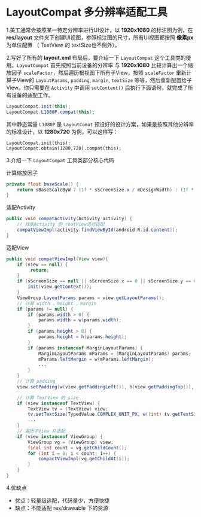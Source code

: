 # LayoutCompat 多分辨率适配工具


1.美工通常会按照某一特定分辨率进行UI设计，以 **1920x1080** 的标注图为例，在 **res/layout** 文件夹下创建UI视图，参照标注图的尺寸，所有UI视图都按照 **像素px** 为单位配置 （ TextView 的 textSize也不例外）。

2.写好了所有的 **layout.xml** 布局后，要介绍一下 `LayoutCompat` 这个工具类的使用。`LayoutCompat` 首先按照当前设备的分辨率 与 **1920x1080** 比较计算出一个缩放因子 `scaleFactor`，然后遍历根视图下所有子View，按照 `scaleFactor` 重新计算子View的 `LayoutParams`, `padding`, `margin`, `textSize` 等等，然后重新配置给子View。你只需要在 `Activity` 中调用 `setContent()` 后执行下面语句，就完成了所有设备的适配工作。

```java
LayoutCompat.init(this);
LayoutCompat.L1080P.compat(this);
```

其中静态常量 `L1080P` 是 `LayoutComat` 预设好的设计方案，如果是按照其他分辨率的标准设计，以 **1280x720** 为例，可以这样写：

    LayoutCompat.init(this);
    LayoutCompat.obtain(1280,720).compat(this);

3.介绍一下 `LayoutCompat` 工具类部分核心代码

计算缩放因子 
```java
private float baseScale() {
    return sBaseScaleByW ? (1f * sScreenSize.x / mDesignWidth) : (1f * sScreenSize.y / mDesignHeight);
}
```

适配Activity
```java
public void compatActivity(Activity activity) {
    // 找到Activity 的 rootView进行适配
    compatViewImpl(activity.findViewById(android.R.id.content));
}
```

适配View
```java
public void compatViewImpl(View view){
    if (view == null) {
         return;
    }
    if (sScreenSize == null || sScreenSize.x == 0 || sScreenSize.y == 0) {
        init(view.getContext());
    }
    ViewGroup.LayoutParams params = view.getLayoutParams();
    // 计算 width ，height ，margin
    if (params != null) {
        if (params.width > 0) {
            params.width = w(params.width);
        }
        if (params.height > 0) {
            params.height = h(params.height);
        }
        if (params instanceof MarginLayoutParams) {
            MarginLayoutParams mParams = (MarginLayoutParams) params;
            mParams.leftMargin = w(mParams.leftMargin);
            ...
        }
    }
    // 计算 padding
    view.setPadding(w(view.getPaddingLeft()), h(view.getPaddingTop()), w(view.getPaddingRight()), h(view.getPaddingBottom()));

    // 计算 TextView 的 size
    if (view instanceof TextView) {
        TextView tv = (TextView) view;
        tv.setTextSize(TypedValue.COMPLEX_UNIT_PX, w((int) tv.getTextSize()));
        ...
    }
    // 遍历子View 并适配
    if (view instanceof ViewGroup) {
        ViewGroup vg = (ViewGroup) view;
        final int count = vg.getChildCount();
        for (int i = 0; i < count; i++) {
            compactViewImpl(vg.getChildAt(i));
        }
    }
}
```

4.优缺点
- 优点：轻量级适配，代码量少，方便快捷 
- 缺点：不能适配 res/drawable 下的资源
